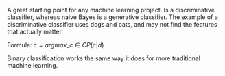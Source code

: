 A great starting point for any machine learning project. Is a discriminative classifier, whereas naive Bayes is a generative classifier. The example of a discriminative classifier uses dogs and cats, and may not find the features that actually matter. 

Formula: $c = argmax\_{c \in C} P(c|d)$ 

Binary classification works the same way it does for more traditional machine learning.
